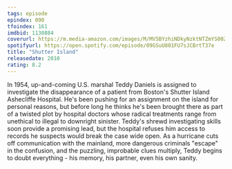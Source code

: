 ```yaml
---
tags: episode
epindex: 090
tfoindex: 161
imdbid: 1130884
coverurl: https://m.media-amazon.com/images/M/MV5BYzhiNDkyNzktNTZmYS00ZTBkLTk2MDAtM2U0YjU1MzgxZjgzXkEyXkFqcGdeQXVyMTMxODk2OTU@._V1_SY300_CR0,0,202,300_.jpg
spotifyurl: https://open.spotify.com/episode/09GSuU801FU7sJCBrtT37e
title: "Shutter Island"
releasedate: 2010
rating: 8.2
---
```


In 1954, up-and-coming U.S. marshal Teddy Daniels is assigned to investigate the disappearance of a patient from Boston's Shutter Island Ashecliffe Hospital. He's been pushing for an assignment on the island for personal reasons, but before long he thinks he's been brought there as part of a twisted plot by hospital doctors whose radical treatments range from unethical to illegal to downright sinister. Teddy's shrewd investigating skills soon provide a promising lead, but the hospital refuses him access to records he suspects would break the case wide open. As a hurricane cuts off communication with the mainland, more dangerous criminals "escape" in the confusion, and the puzzling, improbable clues multiply, Teddy begins to doubt everything - his memory, his partner, even his own sanity.